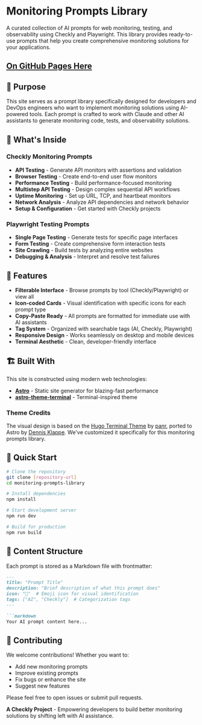 # Monitoring Prompts Library

A curated collection of AI prompts for web monitoring, testing, and observability using Checkly and Playwright. This library provides ready-to-use prompts that help you create comprehensive monitoring solutions for your applications.

## [On GitHub Pages Here](https://serverless-mom.github.io/prompt-library/)

## 🎯 Purpose

This site serves as a prompt library specifically designed for developers and DevOps engineers who want to implement monitoring solutions using AI-powered tools. Each prompt is crafted to work with Claude and other AI assistants to generate monitoring code, tests, and observability solutions.

## 🔧 What's Inside

### Checkly Monitoring Prompts
- **API Testing** - Generate API monitors with assertions and validation
- **Browser Testing** - Create end-to-end user flow monitors  
- **Performance Testing** - Build performance-focused monitoring
- **Multistep API Testing** - Design complex sequential API workflows
- **Uptime Monitoring** - Set up URL, TCP, and heartbeat monitors
- **Network Analysis** - Analyze API dependencies and network behavior
- **Setup & Configuration** - Get started with Checkly projects

### Playwright Testing Prompts
- **Single Page Testing** - Generate tests for specific page interfaces
- **Form Testing** - Create comprehensive form interaction tests
- **Site Crawling** - Build tests by analyzing entire websites
- **Debugging & Analysis** - Interpret and resolve test failures

## 🎨 Features

- **Filterable Interface** - Browse prompts by tool (Checkly/Playwright) or view all
- **Icon-coded Cards** - Visual identification with specific icons for each prompt type
- **Copy-Paste Ready** - All prompts are formatted for immediate use with AI assistants
- **Tag System** - Organized with searchable tags (AI, Checkly, Playwright)
- **Responsive Design** - Works seamlessly on desktop and mobile devices
- **Terminal Aesthetic** - Clean, developer-friendly interface

## 🏗️ Built With

This site is constructed using modern web technologies:

- **[Astro](https://astro.build/)** - Static site generator for blazing-fast performance
- **[astro-theme-terminal](https://github.com/dennisklappe/astro-theme-terminal)** - Terminal-inspired theme

### Theme Credits

The visual design is based on the [Hugo Terminal Theme](https://github.com/panr/hugo-theme-terminal) by [panr](https://github.com/panr), ported to Astro by [Dennis Klappe](https://github.com/dennisklappe). We've customized it specifically for this monitoring prompts library.

## 🚀 Quick Start

```bash
# Clone the repository
git clone [repository-url]
cd monitoring-prompts-library

# Install dependencies
npm install

# Start development server
npm run dev

# Build for production
npm run build
```

## 📝 Content Structure

Each prompt is stored as a Markdown file with frontmatter:

```markdown
---
title: "Prompt Title"
description: "Brief description of what this prompt does"
icon: "🔗"  # Emoji icon for visual identification
tags: ["AI", "Checkly"]  # Categorization tags
---

```markdown
Your AI prompt content here...
```

## 🤝 Contributing

We welcome contributions! Whether you want to:
- Add new monitoring prompts
- Improve existing prompts  
- Fix bugs or enhance the site
- Suggest new features

Please feel free to open issues or submit pull requests.


**A Checkly Project** - Empowering developers to build better monitoring solutions by shifting left with AI assistance.